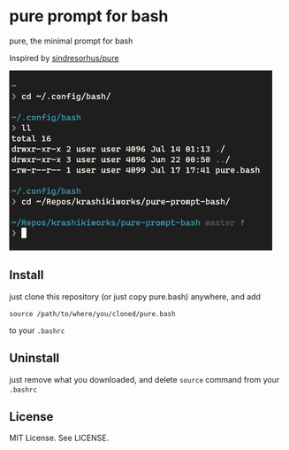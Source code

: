# pure prompt for bash
pure, the minimal prompt for bash

Inspired by [sindresorhus/pure](https://github.com/sindresorhus/pure)

![Shell Images](image.png "Shell Images")

## Install

just clone this repository (or just copy pure.bash) anywhere, and add

    source /path/to/where/you/cloned/pure.bash

to your `.bashrc`

## Uninstall

just remove what you downloaded, and delete `source` command from your `.bashrc`

## License

MIT License. See LICENSE.
